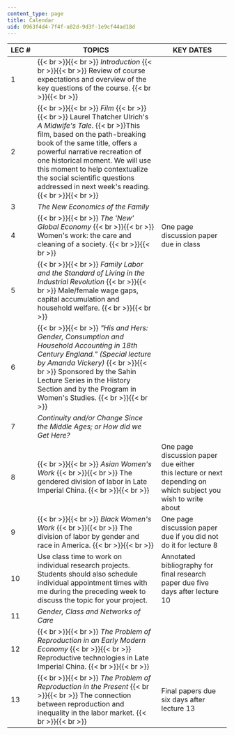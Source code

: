 ```yaml
---
content_type: page
title: Calendar
uid: 0963f4d4-7f4f-a82d-9d3f-1e9cf44ad18d
---
```


| LEC # | TOPICS | KEY DATES |
| --- | --- | --- |
| 1 |  {{< br >}}{{< br >}} _Introduction_ {{< br >}}{{< br >}} Review of course expectations and overview of the key questions of the course. {{< br >}}{{< br >}}  |  |
| 2 |  {{< br >}}{{< br >}} _Film_ {{< br >}}{{< br >}} Laurel Thatcher Ulrich's _A Midwife's Tale_.  {{< br >}}This film, based on the path-breaking book of the same title, offers a powerful narrative recreation of one historical moment. We will use this moment to help contextualize the social scientific questions addressed in next week's reading. {{< br >}}{{< br >}}  |  |
| 3 | _The New Economics of the Family_ |  |
| 4 |  {{< br >}}{{< br >}} _The 'New' Global Economy_ {{< br >}}{{< br >}} Women's work: the care and cleaning of a society. {{< br >}}{{< br >}}  | One page discussion paper due in class |
| 5 |  {{< br >}}{{< br >}} _Family Labor and the Standard of Living in the Industrial Revolution_ {{< br >}}{{< br >}} Male/female wage gaps, capital accumulation and household welfare. {{< br >}}{{< br >}}  |  |
| 6 |  {{< br >}}{{< br >}} _"His and Hers: Gender, Consumption and Household Accounting in 18th Century England." (Special lecture by Amanda Vickery)_ {{< br >}}{{< br >}} Sponsored by the Sahin Lecture Series in the History Section and by the Program in Women's Studies. {{< br >}}{{< br >}}  |  |
| 7 | _Continuity and/or Change Since the Middle Ages; or How did we Get Here?_ |  |
| 8 |  {{< br >}}{{< br >}} _Asian Women's Work_ {{< br >}}{{< br >}} The gendered division of labor in Late Imperial China. {{< br >}}{{< br >}}  | One page discussion paper due either this lecture or next depending on which subject you wish to write about |
| 9 |  {{< br >}}{{< br >}} _Black Women's Work_ {{< br >}}{{< br >}} The division of labor by gender and race in America. {{< br >}}{{< br >}}  | One page discussion paper due if you did not do it for lecture 8 |
| 10 | Use class time to work on individual research projects. Students should also schedule individual appointment times with me during the preceding week to discuss the topic for your project. | Annotated bibliography for final research paper due five days after lecture 10 |
| 11 | _Gender, Class and Networks of Care_ |  |
| 12 |  {{< br >}}{{< br >}} _The Problem of Reproduction in an Early Modern Economy_ {{< br >}}{{< br >}} Reproductive technologies in Late Imperial China. {{< br >}}{{< br >}}  |  |
| 13 |  {{< br >}}{{< br >}} _The Problem of Reproduction in the Present_ {{< br >}}{{< br >}} The connection between reproduction and inequality in the labor market. {{< br >}}{{< br >}}  | Final papers due six days after lecture 13